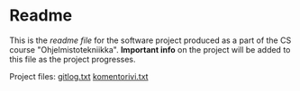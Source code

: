 # Readme 
This is the *readme file* for the software project produced as a part of the CS course "Ohjelmistotekniikka". 
**Important info** on the project will be added to this file as the project progresses.

Project files:
[gitlog.txt](https://github.com/vmarttil/ot-harjoitustyo/blob/master/laskarit/viikko1/gitlog.txt)
[komentorivi.txt](https://github.com/vmarttil/ot-harjoitustyo/blob/master/laskarit/viikko1/komentorivi.txt) 
